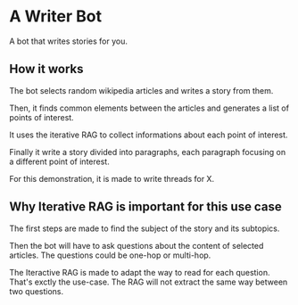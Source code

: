 # A Writer Bot

A bot that writes stories for you.

## How it works

The bot selects random wikipedia articles and writes a story from them.

Then, it finds common elements between the articles and generates a list of points of interest.

It uses the iterative RAG to collect informations about each point of interest.

Finally it write a story divided into paragraphs, each paragraph focusing on a different point of interest.

For this demonstration, it is made to write threads for X.


## Why Iterative RAG is important for this use case

The first steps are made to find the subject of the story and its subtopics.

Then the bot will have to ask questions about the content of selected articles. The questions could be one-hop or multi-hop. 

The Iteractive RAG is made to adapt the way to read for each question. That's exctly the use-case. The RAG will not extract the same way between two questions.